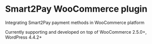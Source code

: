 # Smart2Pay WooCommerce plugin

Integrating Smart2Pay payment methods in WooCommerce platform

Currently supporting and developed on top of WooCommerce 2.5.0+, WordPress 4.4.2+
